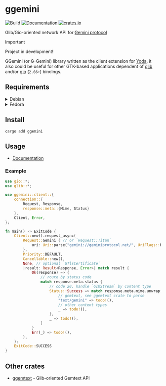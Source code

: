 # ggemini

![Build](https://github.com/YGGverse/ggemini/actions/workflows/build.yml/badge.svg)
[![Documentation](https://docs.rs/ggemini/badge.svg)](https://docs.rs/ggemini)
[![crates.io](https://img.shields.io/crates/v/ggemini.svg)](https://crates.io/crates/ggemini)

Glib/Gio-oriented network API for [Gemini protocol](https://geminiprotocol.net/)

> [!IMPORTANT]
> Project in development!
>

GGemini (or G-Gemini) library written as the client extension for [Yoda](https://github.com/YGGverse/Yoda), it also could be useful for other GTK-based applications dependent of [glib](https://crates.io/crates/glib) and/or [gio](https://crates.io/crates/gio) (`2.66+`) bindings.

## Requirements

<details>
<summary>Debian</summary>
<pre>
sudo apt install libglib2.0-dev</pre>
</details>

<details>
<summary>Fedora</summary>
<pre>
sudo dnf install glib2-devel</pre>
</details>

## Install

```
cargo add ggemini
```

## Usage

* [Documentation](https://docs.rs/ggemini/latest/ggemini/)

### Example

``` rust
use gio::*;
use glib::*;

use ggemini::client::{
    connection::{
        Request, Response,
        response::meta::{Mime, Status}
    },
    Client, Error,
};

fn main() -> ExitCode {
    Client::new().request_async(
        Request::Gemini { // or `Request::Titan`
            uri: Uri::parse("gemini://geminiprotocol.net/", UriFlags::NONE).unwrap(),
        },
        Priority::DEFAULT,
        Cancellable::new(),
        None, // optional `GTlsCertificate`
        |result: Result<Response, Error>| match result {
            Ok(response) => {
                // route by status code
                match response.meta.status {
                    // code 20, handle `GIOStream` by content type
                    Status::Success => match response.meta.mime.unwrap().value.as_str() {
                        // gemtext, see ggemtext crate to parse
                        "text/gemini" => todo!(),
                        // other content types
                        _ => todo!(),
                    },
                    _ => todo!(),
                }
            }
            Err(_) => todo!(),
        },
    );
    ExitCode::SUCCESS
}
```

## Other crates

* [ggemtext](https://github.com/YGGverse/ggemtext) - Glib-oriented Gemtext API